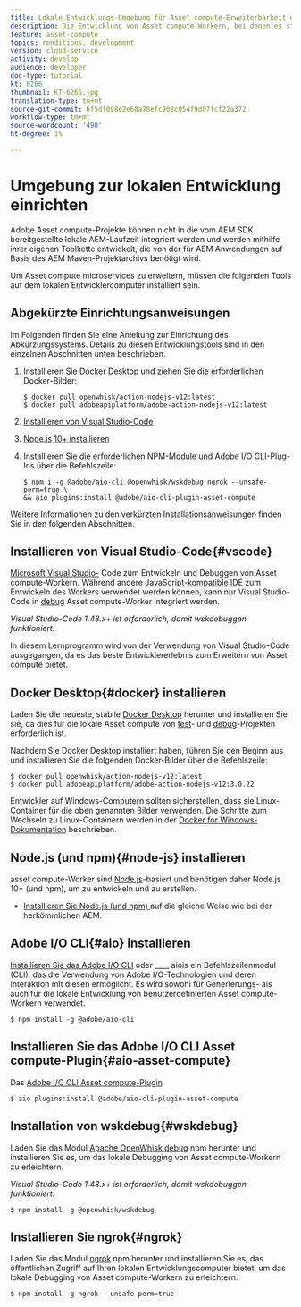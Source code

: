 ```yaml
---
title: Lokale Entwicklungs-Umgebung für Asset compute-Erweiterbarkeit einrichten
description: Die Entwicklung von Asset compute-Workern, bei denen es sich um JavaScript-Anwendungen von Node.js handelt, erfordert spezielle Entwicklungs-Tools, die sich von der herkömmlichen AEM unterscheiden, von Node.js und verschiedenen NPM-Modulen bis hin zu Docker Desktop und Microsoft Visual Studio-Code.
feature: asset-compute
topics: renditions, development
version: cloud-service
activity: develop
audience: developer
doc-type: tutorial
kt: 6266
thumbnail: KT-6266.jpg
translation-type: tm+mt
source-git-commit: 6f5df098e2e68a78efc908c054f9d07fcf22a372
workflow-type: tm+mt
source-wordcount: '490'
ht-degree: 1%

---
```



# Umgebung zur lokalen Entwicklung einrichten

Adobe Asset compute-Projekte können nicht in die vom AEM SDK bereitgestellte lokale AEM-Laufzeit integriert werden und werden mithilfe ihrer eigenen Toolkette entwickelt, die von der für AEM Anwendungen auf Basis des AEM Maven-Projektarchivs benötigt wird.

Um Asset compute microservices zu erweitern, müssen die folgenden Tools auf dem lokalen Entwicklercomputer installiert sein.

## Abgekürzte Einrichtungsanweisungen

Im Folgenden finden Sie eine Anleitung zur Einrichtung des Abkürzungssystems. Details zu diesen Entwicklungstools sind in den einzelnen Abschnitten unten beschrieben.

1. [Installieren Sie Docker ](https://www.docker.com/products/docker-desktop) Desktop und ziehen Sie die erforderlichen Docker-Bilder:

   ```
   $ docker pull openwhisk/action-nodejs-v12:latest
   $ docker pull adobeapiplatform/adobe-action-nodejs-v12:latest
   ```

1. [Installieren von Visual Studio-Code](https://code.visualstudio.com/download)
1. [Node.js 10+ installieren](../../local-development-environment/development-tools.md#node-js)
1. Installieren Sie die erforderlichen NPM-Module und Adobe I/O CLI-Plug-Ins über die Befehlszeile:

   ```
   $ npm i -g @adobe/aio-cli @openwhisk/wskdebug ngrok --unsafe-perm=true \
   && aio plugins:install @adobe/aio-cli-plugin-asset-compute
   ```

Weitere Informationen zu den verkürzten Installationsanweisungen finden Sie in den folgenden Abschnitten.

## Installieren von Visual Studio-Code{#vscode}

[Microsoft Visual Studio-](https://code.visualstudio.com/download) Code zum Entwickeln und Debuggen von Asset compute-Workern. Während andere [JavaScript-kompatible IDE](../../local-development-environment/development-tools.md#set-up-the-development-ide) zum Entwickeln des Workers verwendet werden können, kann nur Visual Studio-Code in [debug](../test-debug/debug.md) Asset compute-Worker integriert werden.

_Visual Studio-Code 1.48.x+ ist erforderlich, damit  [](#wskdebug) wskdebuggen funktioniert._

In diesem Lernprogramm wird von der Verwendung von Visual Studio-Code ausgegangen, da es das beste Entwicklererlebnis zum Erweitern von Asset compute bietet.

## Docker Desktop{#docker} installieren

Laden Sie die neueste, stabile [Docker Desktop](https://www.docker.com/products/docker-desktop) herunter und installieren Sie sie, da dies für die lokale Asset compute von [test](../test-debug/test.md)- und [debug](../test-debug/debug.md)-Projekten erforderlich ist.

Nachdem Sie Docker Desktop installiert haben, führen Sie den Beginn aus und installieren Sie die folgenden Docker-Bilder über die Befehlszeile:

```
$ docker pull openwhisk/action-nodejs-v12:latest
$ docker pull adobeapiplatform/adobe-action-nodejs-v12:3.0.22
```

Entwickler auf Windows-Computern sollten sicherstellen, dass sie Linux-Container für die oben genannten Bilder verwenden. Die Schritte zum Wechseln zu Linux-Containern werden in der [Docker for Windows-Dokumentation](https://docs.docker.com/docker-for-windows/) beschrieben.

## Node.js (und npm){#node-js} installieren

asset compute-Worker sind [Node.js](https://nodejs.org/)-basiert und benötigen daher Node.js 10+ (und npm), um zu entwickeln und zu erstellen.

+ [Installieren Sie Node.js (und npm) ](../../local-development-environment/development-tools.md#node-js) auf die gleiche Weise wie bei der herkömmlichen AEM.

## Adobe I/O CLI{#aio} installieren

[Installieren Sie das Adobe I/O CLI](../../local-development-environment/development-tools.md#aio-cli) oder  ____ aiois ein Befehlszeilenmodul (CLI), das die Verwendung von Adobe I/O-Technologien und deren Interaktion mit diesen ermöglicht. Es wird sowohl für Generierungs- als auch für die lokale Entwicklung von benutzerdefinierten Asset compute-Workern verwendet.

```
$ npm install -g @adobe/aio-cli
```

## Installieren Sie das Adobe I/O CLI Asset compute-Plugin{#aio-asset-compute}

Das [Adobe I/O CLI Asset compute-Plugin](https://github.com/adobe/aio-cli-plugin-asset-compute)

```
$ aio plugins:install @adobe/aio-cli-plugin-asset-compute
```

## Installation von wskdebug{#wskdebug}

Laden Sie das Modul [Apache OpenWhisk debug](https://www.npmjs.com/package/@openwhisk/wskdebug) npm herunter und installieren Sie es, um das lokale Debugging von Asset compute-Workern zu erleichtern.

_Visual Studio-Code 1.48.x+ ist erforderlich, damit  [](#wskdebug) wskdebuggen funktioniert._

```
$ npm install -g @openwhisk/wskdebug
```

## Installieren Sie ngrok{#ngrok}

Laden Sie das Modul [ngrok](https://www.npmjs.com/package/ngrok) npm herunter und installieren Sie es, das öffentlichen Zugriff auf Ihren lokalen Entwicklungscomputer bietet, um das lokale Debugging von Asset compute-Workern zu erleichtern.

```
$ npm install -g ngrok --unsafe-perm=true
```
